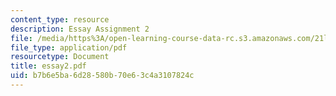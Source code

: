 ```yaml
---
content_type: resource
description: Essay Assignment 2
file: /media/https%3A/open-learning-course-data-rc.s3.amazonaws.com/21l-703-english-renaissance-drama-theatre-and-society-in-the-age-of-shakespeare-fall-2003/b7b6e5ba6d28580b70e63c4a3107824c_essay2.pdf
file_type: application/pdf
resourcetype: Document
title: essay2.pdf
uid: b7b6e5ba-6d28-580b-70e6-3c4a3107824c
---
```

